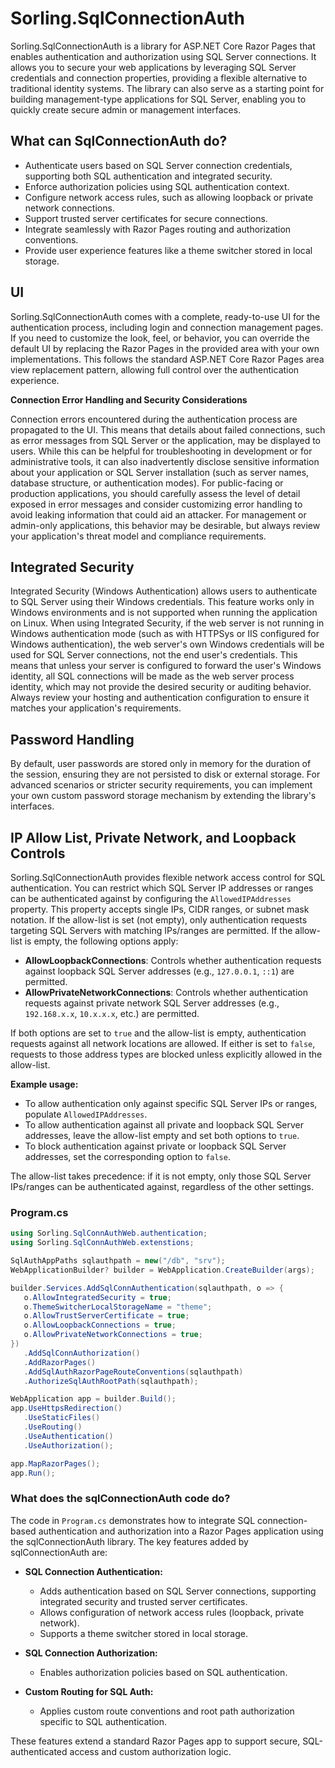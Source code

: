 # Sorling.SqlConnectionAuth

Sorling.SqlConnectionAuth is a library for ASP.NET Core Razor Pages that enables authentication and authorization using SQL Server connections. It allows you to secure your web applications by leveraging SQL Server credentials and connection properties, providing a flexible alternative to traditional identity systems. The library can also serve as a starting point for building management-type applications for SQL Server, enabling you to quickly create secure admin or management interfaces.

## What can SqlConnectionAuth do?
- Authenticate users based on SQL Server connection credentials, supporting both SQL authentication and integrated security.
- Enforce authorization policies using SQL authentication context.
- Configure network access rules, such as allowing loopback or private network connections.
- Support trusted server certificates for secure connections.
- Integrate seamlessly with Razor Pages routing and authorization conventions.
- Provide user experience features like a theme switcher stored in local storage.

## UI
Sorling.SqlConnectionAuth comes with a complete, ready-to-use UI for the authentication process, including login and connection management pages. If you need to customize the look, feel, or behavior, you can override the default UI by replacing the Razor Pages in the provided area with your own implementations. This follows the standard ASP.NET Core Razor Pages area view replacement pattern, allowing full control over the authentication experience.

**Connection Error Handling and Security Considerations**

Connection errors encountered during the authentication process are propagated to the UI. This means that details about failed connections, such as error messages from SQL Server or the application, may be displayed to users. While this can be helpful for troubleshooting in development or for administrative tools, it can also inadvertently disclose sensitive information about your application or SQL Server installation (such as server names, database structure, or authentication modes). For public-facing or production applications, you should carefully assess the level of detail exposed in error messages and consider customizing error handling to avoid leaking information that could aid an attacker. For management or admin-only applications, this behavior may be desirable, but always review your application's threat model and compliance requirements.

## Integrated Security
Integrated Security (Windows Authentication) allows users to authenticate to SQL Server using their Windows credentials. This feature works only in Windows environments and is not supported when running the application on Linux. When using Integrated Security, if the web server is not running in Windows authentication mode (such as with HTTPSys or IIS configured for Windows authentication), the web server's own Windows credentials will be used for SQL Server connections, not the end user's credentials. This means that unless your server is configured to forward the user's Windows identity, all SQL connections will be made as the web server process identity, which may not provide the desired security or auditing behavior. Always review your hosting and authentication configuration to ensure it matches your application's requirements.

## Password Handling
By default, user passwords are stored only in memory for the duration of the session, ensuring they are not persisted to disk or external storage. For advanced scenarios or stricter security requirements, you can implement your own custom password storage mechanism by extending the library's interfaces.

## IP Allow List, Private Network, and Loopback Controls

Sorling.SqlConnectionAuth provides flexible network access control for SQL authentication. You can restrict which SQL Server IP addresses or ranges can be authenticated against by configuring the `AllowedIPAddresses` property. This property accepts single IPs, CIDR ranges, or subnet mask notation. If the allow-list is set (not empty), only authentication requests targeting SQL Servers with matching IPs/ranges are permitted. If the allow-list is empty, the following options apply:

- **AllowLoopbackConnections**: Controls whether authentication requests against loopback SQL Server addresses (e.g., `127.0.0.1`, `::1`) are permitted.
- **AllowPrivateNetworkConnections**: Controls whether authentication requests against private network SQL Server addresses (e.g., `192.168.x.x`, `10.x.x.x`, etc.) are permitted.

If both options are set to `true` and the allow-list is empty, authentication requests against all network locations are allowed. If either is set to `false`, requests to those address types are blocked unless explicitly allowed in the allow-list.

**Example usage:**
- To allow authentication only against specific SQL Server IPs or ranges, populate `AllowedIPAddresses`.
- To allow authentication against all private and loopback SQL Server addresses, leave the allow-list empty and set both options to `true`.
- To block authentication against private or loopback SQL Server addresses, set the corresponding option to `false`.

The allow-list takes precedence: if it is not empty, only those SQL Server IPs/ranges can be authenticated against, regardless of the other settings.

### Program.cs
```C#
using Sorling.SqlConnAuthWeb.authentication;
using Sorling.SqlConnAuthWeb.extenstions;

SqlAuthAppPaths sqlauthpath = new("/db", "srv");
WebApplicationBuilder? builder = WebApplication.CreateBuilder(args);

builder.Services.AddSqlConnAuthentication(sqlauthpath, o => {
   o.AllowIntegratedSecurity = true;
   o.ThemeSwitcherLocalStorageName = "theme";
   o.AllowTrustServerCertificate = true;
   o.AllowLoopbackConnections = true;
   o.AllowPrivateNetworkConnections = true;
})
   .AddSqlConnAuthorization()
   .AddRazorPages()
   .AddSqlAuthRazorPageRouteConventions(sqlauthpath)
   .AuthorizeSqlAuthRootPath(sqlauthpath);

WebApplication app = builder.Build();
app.UseHttpsRedirection()
   .UseStaticFiles()
   .UseRouting()
   .UseAuthentication()
   .UseAuthorization();

app.MapRazorPages();
app.Run();
```
### What does the sqlConnectionAuth code do?
The code in `Program.cs` demonstrates how to integrate SQL connection-based authentication and authorization into a Razor Pages application using the sqlConnectionAuth library. The key features added by sqlConnectionAuth are:

- **SQL Connection Authentication:**
  - Adds authentication based on SQL Server connections, supporting integrated security and trusted server certificates.
  - Allows configuration of network access rules (loopback, private network).
  - Supports a theme switcher stored in local storage.

- **SQL Connection Authorization:**
  - Enables authorization policies based on SQL authentication.

- **Custom Routing for SQL Auth:**
  - Applies custom route conventions and root path authorization specific to SQL authentication.

These features extend a standard Razor Pages app to support secure, SQL-authenticated access and custom authorization logic.